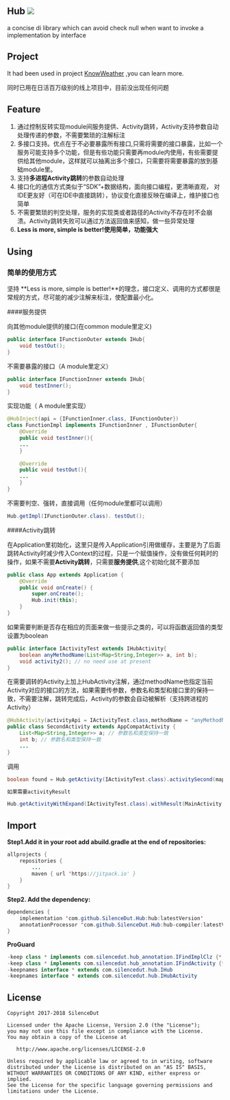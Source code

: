 ## Hub [![](https://jitpack.io/v/SilenceDut/Hub.svg)](https://jitpack.io/#SilenceDut/Hub)
a concise di library which can avoid check null when want to invoke a implementation by interface

## Project

It had been used in project [KnowWeather](https://github.com/SilenceDut/KnowWeather) ,you can learn more.

同时已用在日活百万级别的线上项目中，目前没出现任何问题

## Feature

1. 通过控制反转实现module间服务提供、Activity跳转，Activity支持参数自动处理传递的参数，不需要繁琐的注解标注
2. 多接口支持。优点在于不必要暴露所有接口,只需将需要的接口暴露，比如一个服务可能支持多个功能，但是有些功能只需要再module内使用，有些需要提供给其他module，这样就可以抽离出多个接口，只需要将需要暴露的放到基础module里。
3. 支持**多进程Activity跳转**的参数自动处理
4. 接口化的通信方式类似于“SDK”+数据结构，面向接口编程，更清晰直观， 对IDE更友好（可在IDE中直接跳转），协议变化直接反映在编译上，维护接口也简单
5. 不需要繁琐的判空处理，服务的实现类或者路径的Activity不存在时不会崩溃。Activity跳转失败可以通过方法返回值来感知，做一些异常处理
6. **Less is more, simple is better!使用简单，功能强大**

## Using

### 简单的使用方式

坚持 **Less is more, simple is better!**的理念，接口定义、调用的方式都很是常规的方式，尽可能的减少注解来标注，使配置最小化。

####服务提供


向其他module提供的接口(在common module里定义)
```java
public interface IFunctionOuter extends IHub{
	void testOut();
}
```

不需要暴露的接口（A module里定义）

```java
public interface IFunctionInner extends IHub{
	void testInner();
}
```

实现功能（ A module里实现）
```java
@HubInject(api = {IFunctionInner.class, IFunctionOuter})
class FunctionImpl implements IFunctionInner , IFunctionOuter{
    @Override
    public void testInner(){
    ...
    }
    
    @Override
    public void testOut(){
    ...
    }
}
```

不需要判空、强转，直接调用（任何module里都可以调用）

```java
Hub.getImpl(IFunctionOuter.class). testOut();
```

####Activity跳转

在Application里初始化，这里只是传入Application引用做缓存，主要是为了后面跳转Activity时减少传入Context的过程，只是一个赋值操作，没有做任何耗时的操作，如果不需要**Activity跳转**，只需要**服务提供**,这个初始化就不要添加

```java
public class App extends Application {
    @Override
    public void onCreate() {
        super.onCreate();
        Hub.init(this);
    }
}
```

如果需要判断是否存在相应的页面来做一些提示之类的，可以将函数返回值的类型设置为boolean

```java
public interface IActivityTest extends IHubActivity{
    boolean anyMethodName(List<Map<String,Integer>> a, int b); 
    void activity2(); // no need use at present
}
```

在需要调转的Activity上加上HubActivity注解，通过methodName也指定当前Activity对应的接口的方法，如果需要传参数，参数名和类型和接口里的保持一致，不需要注解，跳转完成后，Activity的参数会自动被解析（支持跨进程的Activity）

```java
@HubActivity(activityApi = IActivityTest.class,methodName = "anyMethodName")
public class SecondActivity extends AppCompatActivity {
    List<Map<String,Integer>> a; // 参数名和类型保持一致
    int b; // 参数名和类型保持一致
    ...
}
```
调用
```java
boolean found = Hub.getActivity(IActivityTest.class).activitySecond(mapList,9);

如果需要activityResult 

Hub.getActivityWithExpand(IActivityTest.class).withResult(MainActivity.this,10).build().activitySecond(mapList,9);
```


## Import

**Step1.Add it in your root add abuild.gradle at the end of repositories:**

```java
allprojects {
	repositories {
		...
		maven { url 'https://jitpack.io' }
	}
}
```


**Step2. Add the dependency:**

```java
dependencies {
    implementation 'com.github.SilenceDut.Hub:hub:latestVersion'
    annotationProcessor 'com.github.SilenceDut.Hub:hub-compiler:latestVersion'
}
```

**ProGuard**
```java
-keep class * implements com.silencedut.hub_annotation.IFindImplClz {*;}
-keep class * implements com.silencedut.hub_annotation.IFindActivity {*;}
-keepnames interface * extends com.silencedut.hub.IHub
-keepnames interface * extends com.silencedut.hub.IHubActivity
```

## License
```
Copyright 2017-2018 SilenceDut

Licensed under the Apache License, Version 2.0 (the "License");
you may not use this file except in compliance with the License.
You may obtain a copy of the License at

   http://www.apache.org/licenses/LICENSE-2.0

Unless required by applicable law or agreed to in writing, software
distributed under the License is distributed on an "AS IS" BASIS,
WITHOUT WARRANTIES OR CONDITIONS OF ANY KIND, either express or implied.
See the License for the specific language governing permissions and
limitations under the License.
```